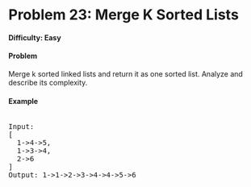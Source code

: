 # Problem 23: Merge K Sorted Lists


#### Difficulty: Easy

#### Problem

Merge k sorted linked lists and return it as one sorted list. Analyze and describe its complexity.

#### Example

<pre>

Input:
[
  1->4->5,
  1->3->4,
  2->6
]
Output: 1->1->2->3->4->4->5->6

</pre>
